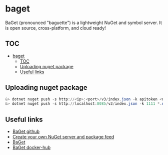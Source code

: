 # baget

BaGet (pronounced "baguette") is a lightweight NuGet and symbol server. It is open source, cross-platform, and cloud ready!

## TOC

- [baget](#baget)
  - [TOC](#toc)
  - [Uploading nuget package](#uploading-nuget-package)
  - [Useful links](#useful-links)

## Uploading nuget package

```powershell
&> dotnet nuget push -s http://<ip>:<port>/v3/index.json -k apitoken <nugetpackage>
&> dotnet nuget push -s http://localhost:8085/v3/index.json -k 1111 *.nupkg
```

## Useful links
- [BaGet github](https://github.com/loic-sharma/BaGet)
- [Create your own NuGet server and package feed](https://medium.com/@onurvatan/net-core-custom-nuget-server-baget-on-docker-b763a3c7a276)
- [BaGet](https://loic-sharma.github.io/BaGet/#running-baget-on-docker)
- [BaGet docker-hub](https://hub.docker.com/r/loicsharma/baget)
